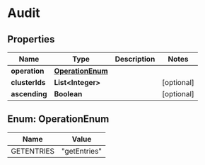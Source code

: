 

# Audit


## Properties

| Name | Type | Description | Notes |
|------------ | ------------- | ------------- | -------------|
|**operation** | [**OperationEnum**](#OperationEnum) |  |  |
|**clusterIds** | **List&lt;Integer&gt;** |  |  [optional] |
|**ascending** | **Boolean** |  |  [optional] |



## Enum: OperationEnum

| Name | Value |
|---- | -----|
| GETENTRIES | &quot;getEntries&quot; |



